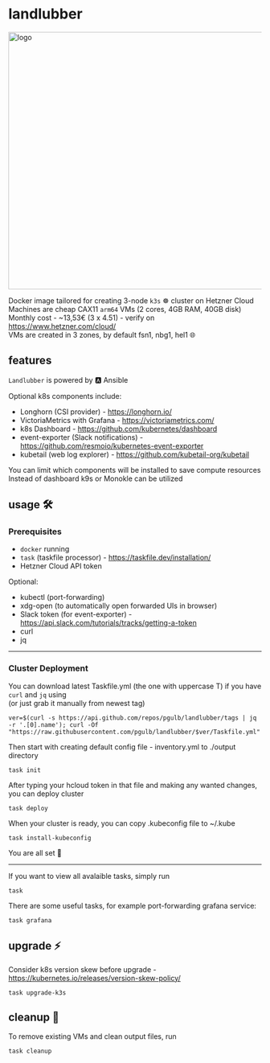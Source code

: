 # landlubber
  
<img src="./landlubber_logo.svg" alt="logo" align="center" width="512" height="512"/>
  
Docker image tailored for creating 3-node `k3s` ☸️ cluster on Hetzner Cloud  
Machines are cheap CAX11 `arm64` VMs (2 cores, 4GB RAM, 40GB disk)  
Monthly cost - ~13,53€ (3 x 4.51) - verify on https://www.hetzner.com/cloud/  
VMs are created in 3 zones, by default fsn1, nbg1, hel1 🌐  
  
## features
`Landlubber` is powered by 🅰️ Ansible  
  
Optional k8s components include:
- Longhorn (CSI provider) - https://longhorn.io/
- VictoriaMetrics with Grafana - https://victoriametrics.com/
- k8s Dashboard - https://github.com/kubernetes/dashboard
- event-exporter (Slack notifications) - https://github.com/resmoio/kubernetes-event-exporter
- kubetail (web log explorer) - https://github.com/kubetail-org/kubetail
  
You can limit which components will be installed to save compute resources  
Instead of dashboard k9s or Monokle can be utilized  
  
## usage 🛠️
### Prerequisites
- `docker` running  
- `task` (taskfile processor) - https://taskfile.dev/installation/  
- Hetzner Cloud API token
  
Optional:  
- kubectl (port-forwarding)  
- xdg-open (to automatically open forwarded UIs in browser)  
- Slack token (for event-exporter) - https://api.slack.com/tutorials/tracks/getting-a-token
- curl  
- jq  
  
---
### Cluster Deployment  
You can download latest Taskfile.yml (the one with uppercase T) if you have `curl` and `jq` using  
(or just grab it manually from newest tag)  
```shell
ver=$(curl -s https://api.github.com/repos/pgulb/landlubber/tags | jq -r '.[0].name'); curl -Of "https://raw.githubusercontent.com/pgulb/landlubber/$ver/Taskfile.yml"
```
  
Then start with creating default config file - inventory.yml to ./output directory  
```shell
task init
```
  
After typing your hcloud token in that file and making any wanted changes, you can deploy cluster  
```shell
task deploy
```
  
When your cluster is ready, you can copy .kubeconfig file to ~/.kube
```shell
task install-kubeconfig
```
  
You are all set 🚀  
   
---
If you want to view all avalaible tasks, simply run
```shell
task
```
There are some useful tasks, for example port-forwarding grafana service:
```shell
task grafana
```
## upgrade ⚡
  
Consider k8s version skew before upgrade - https://kubernetes.io/releases/version-skew-policy/  
  
```shell
task upgrade-k3s
```
  
## cleanup 🧹
  
To remove existing VMs and clean output files, run  
  
```shell
task cleanup
```
  
